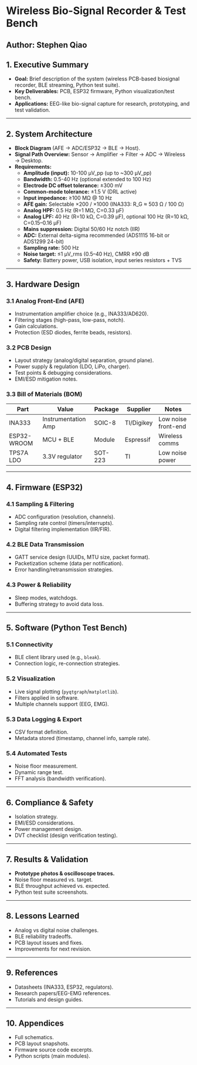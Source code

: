 # Wireless Bio-Signal Recorder & Test Bench  
**Author:** Stephen Qiao  
---

## 1. Executive Summary
- **Goal:** Brief description of the system (wireless PCB-based biosignal recorder, BLE streaming, Python test suite).  
- **Key Deliverables:** PCB, ESP32 firmware, Python visualization/test bench.  
- **Applications:** EEG-like bio-signal capture for research, prototyping, and test validation.  

---

## 2. System Architecture
- **Block Diagram** (AFE → ADC/ESP32 → BLE → Host).  
- **Signal Path Overview:** Sensor → Amplifier → Filter → ADC → Wireless → Desktop.  
- **Requirements:**  
  - **Amplitude (input):** 10-100 µV_pp (up to ~300 µV_pp)
  - **Bandwidth:** 0.5-40 Hz (optional extended to 100 Hz)
  - **Electrode DC offset tolerance:** ±300 mV
  - **Common-mode tolerance:** ±1.5 V (DRL active)
  - **Input impedance:** ≥100 MΩ @ 10 Hz
  - **AFE gain:** Selectable ×200 / ×1000 (INA333: R_G ≈ 503 Ω / 100 Ω)
  - **Analog HPF:** 0.5 Hz (R=1 MΩ, C=0.33 µF)
  - **Analog LPF:** 40 Hz (R=10 kΩ, C=0.39 µF), optional 100 Hz (R=10 kΩ, C=0.15–0.16 µF)
  - **Mains suppression:** Digital 50/60 Hz notch (IIR)
  - **ADC:** External delta-sigma recommended (ADS1115 16-bit or ADS1299 24-bit)
  - **Sampling rate:** 500 Hz
  - **Noise target:** ≤1 µV_rms (0.5–40 Hz), CMRR ≥90 dB
  - **Safety:** Battery power, USB isolation, input series resistors + TVS

---

## 3. Hardware Design
### 3.1 Analog Front-End (AFE)
- Instrumentation amplifier choice (e.g., INA333/AD620).  
- Filtering stages (high-pass, low-pass, notch).  
- Gain calculations.  
- Protection (ESD diodes, ferrite beads, resistors).  

### 3.2 PCB Design
- Layout strategy (analog/digital separation, ground plane).  
- Power supply & regulation (LDO, LiPo, charger).  
- Test points & debugging considerations.  
- EMI/ESD mitigation notes.  

### 3.3 Bill of Materials (BOM)
| Part | Value | Package | Supplier | Notes |  
|------|-------|---------|----------|-------|  
| INA333 | Instrumentation Amp | SOIC-8 | TI/Digikey | Low noise front-end |  
| ESP32-WROOM | MCU + BLE | Module | Espressif | Wireless comms |  
| TPS7A LDO | 3.3V regulator | SOT-223 | TI | Low noise power |  

---

## 4. Firmware (ESP32)
### 4.1 Sampling & Filtering
- ADC configuration (resolution, channels).  
- Sampling rate control (timers/interrupts).  
- Digital filtering implementation (IIR/FIR).  

### 4.2 BLE Data Transmission
- GATT service design (UUIDs, MTU size, packet format).  
- Packetization scheme (data per notification).  
- Error handling/retransmission strategies.  

### 4.3 Power & Reliability
- Sleep modes, watchdogs.  
- Buffering strategy to avoid data loss.  

---

## 5. Software (Python Test Bench)
### 5.1 Connectivity
- BLE client library used (e.g., `bleak`).  
- Connection logic, re-connection strategies.  

### 5.2 Visualization
- Live signal plotting (`pyqtgraph`/`matplotlib`).  
- Filters applied in software.  
- Multiple channels support (EEG, EMG).  

### 5.3 Data Logging & Export
- CSV format definition.  
- Metadata stored (timestamp, channel info, sample rate).  

### 5.4 Automated Tests
- Noise floor measurement.  
- Dynamic range test.  
- FFT analysis (bandwidth verification).  

---

## 6. Compliance & Safety
- Isolation strategy.  
- EMI/ESD considerations.  
- Power management design.  
- DVT checklist (design verification testing).  

---

## 7. Results & Validation
- **Prototype photos & oscilloscope traces.**  
- Noise floor measured vs. target.  
- BLE throughput achieved vs. expected.  
- Python test suite screenshots.  

---

## 8. Lessons Learned
- Analog vs digital noise challenges.  
- BLE reliability tradeoffs.  
- PCB layout issues and fixes.  
- Improvements for next revision.  

---

## 9. References
- Datasheets (INA333, ESP32, regulators).  
- Research papers/EEG-EMG references.  
- Tutorials and design guides.  

---

## 10. Appendices
- Full schematics.  
- PCB layout snapshots.  
- Firmware source code excerpts.  
- Python scripts (main modules).  
